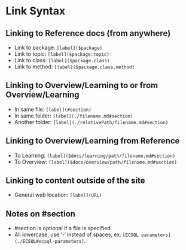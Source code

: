 # Link Syntax

## Linking to Reference docs (from anywhere)

* Link to package:                `[label]($package)`
* Link to topic:                  `[label]($package:topic)`
* Link to class:                  `[label]($package.class)`
* Link to method:                 `[label]($package.class.method)`

## Linking to Overview/Learning to or from Overview/Learning

* In same file:                   `[label](#section)`
* In same folder:                 `[label](./filename.md#section)`
* Another folder:                 `[label](./relativePath/filename.md#section)`

## Linking to Overview/Learning from Reference

* To Learning:                    `[label]($docs/learning/path/filename.md#section)`
* To Overview:                    `[label]($docs/overview/path/filename.md#section)`

## Linking to content outside of the site

* General web location:           `[label](URL)`

## Notes on #section

* #section is optional if a file is specified
* All lowercase, use ‘-‘ instead of spaces, ex. `[ECSQL parameters](./ECSQL#ecsql-parameters)`.
